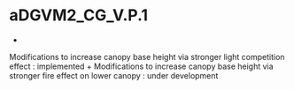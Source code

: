

# aDGVM2_CG_V.P.1
+
Modifications to increase canopy base height via stronger light competition effect : implemented
+
Modifications to increase canopy base height via stronger fire effect on lower canopy : under development
